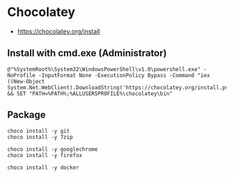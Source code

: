 # Chocolatey

* <https://chocolatey.org/install>

## Install with cmd.exe (Administrator)

```
@"%SystemRoot%\System32\WindowsPowerShell\v1.0\powershell.exe" -NoProfile -InputFormat None -ExecutionPolicy Bypass -Command "iex ((New-Object System.Net.WebClient).DownloadString('https://chocolatey.org/install.ps1'))" && SET "PATH=%PATH%;%ALLUSERSPROFILE%\chocolatey\bin"
```

## Package

```
choco install -y git
choco install -y 7zip

choco install -y googlechrome
choco install -y firefox

choco install -y docker
```
